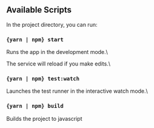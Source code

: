 ## Available Scripts

In the project directory, you can run:

### `{yarn | npm} start`

Runs the app in the development mode.\

The service will reload if you make edits.\

### `{yarn | npm} test:watch`

Launches the test runner in the interactive watch mode.\

### `{yarn | npm} build`

Builds the project to javascript
